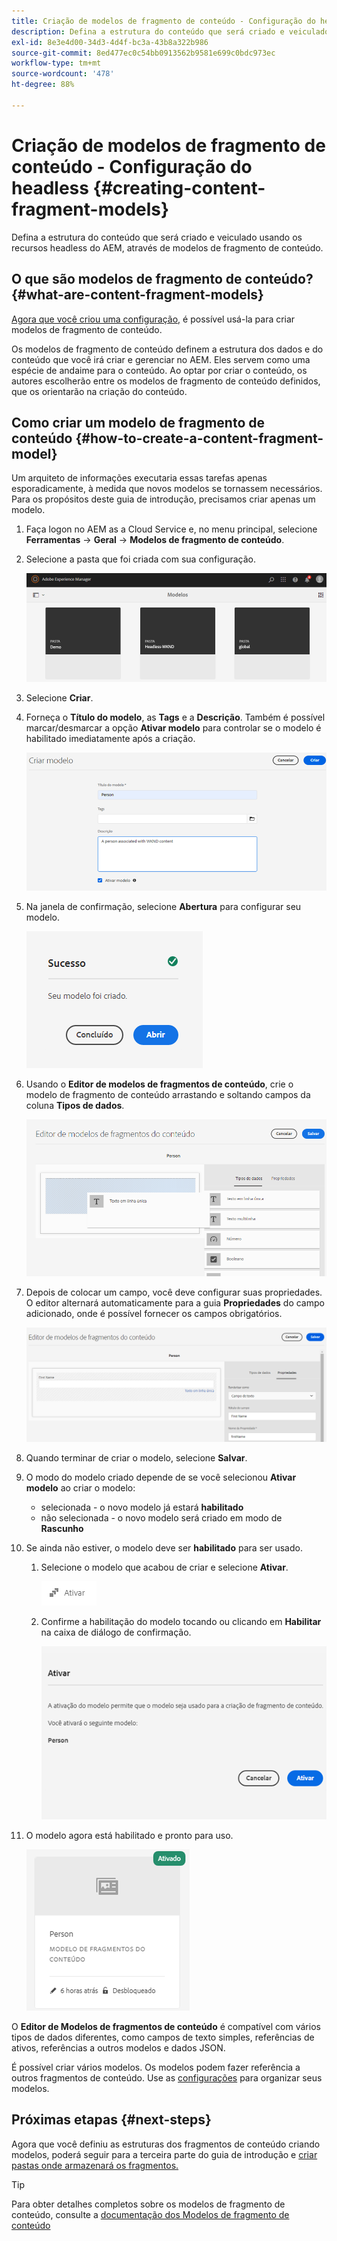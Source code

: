 ```yaml
---
title: Criação de modelos de fragmento de conteúdo - Configuração do headless
description: Defina a estrutura do conteúdo que será criado e veiculado usando os recursos headless do AEM, através de modelos de fragmento de conteúdo.
exl-id: 8e3e4d00-34d3-4d4f-bc3a-43b8a322b986
source-git-commit: 8ed477ec0c54bb0913562b9581e699c0bdc973ec
workflow-type: tm+mt
source-wordcount: '478'
ht-degree: 88%

---
```


# Criação de modelos de fragmento de conteúdo - Configuração do headless {#creating-content-fragment-models}

Defina a estrutura do conteúdo que será criado e veiculado usando os recursos headless do AEM, através de modelos de fragmento de conteúdo.

## O que são modelos de fragmento de conteúdo? {#what-are-content-fragment-models}

[Agora que você criou uma configuração,](create-configuration.md) é possível usá-la para criar modelos de fragmento de conteúdo.

Os modelos de fragmento de conteúdo definem a estrutura dos dados e do conteúdo que você irá criar e gerenciar no AEM. Eles servem como uma espécie de andaime para o conteúdo. Ao optar por criar o conteúdo, os autores escolherão entre os modelos de fragmento de conteúdo definidos, que os orientarão na criação do conteúdo.

## Como criar um modelo de fragmento de conteúdo {#how-to-create-a-content-fragment-model}

Um arquiteto de informações executaria essas tarefas apenas esporadicamente, à medida que novos modelos se tornassem necessários. Para os propósitos deste guia de introdução, precisamos criar apenas um modelo.

1. Faça logon no AEM as a Cloud Service e, no menu principal, selecione **Ferramentas** -> **Geral** -> **Modelos de fragmento de conteúdo**.
1. Selecione a pasta que foi criada com sua configuração.

   ![A pasta de modelos](../assets/models-folder.png)
1. Selecione **Criar**.
1. Forneça o **Título do modelo**, as **Tags** e a **Descrição**. Também é possível marcar/desmarcar a opção **Ativar modelo** para controlar se o modelo é habilitado imediatamente após a criação.

   ![Criar um modelo](../assets/models-create.png)
1. Na janela de confirmação, selecione **Abertura** para configurar seu modelo.

   ![Janela de confirmação](../assets/models-confirmation.png)
1. Usando o **Editor de modelos de fragmentos de conteúdo**, crie o modelo de fragmento de conteúdo arrastando e soltando campos da coluna **Tipos de dados**.

   ![Arrastar e soltar campos](../assets/models-drag-and-drop.png)

1. Depois de colocar um campo, você deve configurar suas propriedades. O editor alternará automaticamente para a guia **Propriedades** do campo adicionado, onde é possível fornecer os campos obrigatórios.

   ![Configurar propriedades](../assets/models-configure-properties.png)

1. Quando terminar de criar o modelo, selecione **Salvar**.

1. O modo do modelo criado depende de se você selecionou **Ativar modelo** ao criar o modelo:
   * selecionada - o novo modelo já estará **habilitado**
   * não selecionada - o novo modelo será criado em modo de **Rascunho**

1. Se ainda não estiver, o modelo deve ser **habilitado** para ser usado.
   1. Selecione o modelo que acabou de criar e selecione **Ativar**.

      ![Habilitação do modelo](../assets/models-enable.png)
   1. Confirme a habilitação do modelo tocando ou clicando em **Habilitar** na caixa de diálogo de confirmação.

      ![Caixa de diálogo de confirmação de habilitação](../assets/models-enabling.png)
1. O modelo agora está habilitado e pronto para uso.

   ![Modelo habilitado](../assets/models-enabled.png)

O **Editor de Modelos de fragmentos de conteúdo** é compatível com vários tipos de dados diferentes, como campos de texto simples, referências de ativos, referências a outros modelos e dados JSON.

É possível criar vários modelos. Os modelos podem fazer referência a outros fragmentos de conteúdo. Use as [configurações](create-configuration.md) para organizar seus modelos.

## Próximas etapas {#next-steps}

Agora que você definiu as estruturas dos fragmentos de conteúdo criando modelos, poderá seguir para a terceira parte do guia de introdução e [criar pastas onde armazenará os fragmentos.](create-assets-folder.md)

>[!TIP]
>
>Para obter detalhes completos sobre os modelos de fragmento de conteúdo, consulte a [documentação dos Modelos de fragmento de conteúdo](/help/sites-cloud/administering/content-fragments/content-fragment-models.md)

